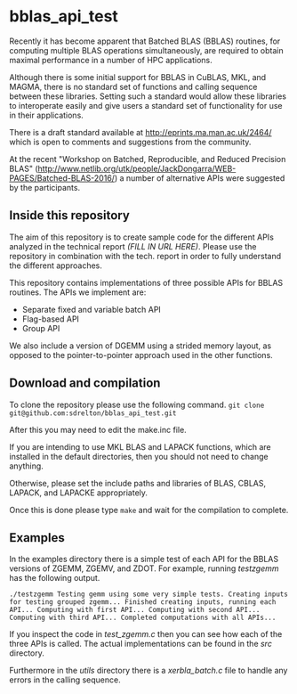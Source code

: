 # bblas_api_test

Recently it has become apparent that Batched BLAS (BBLAS) routines,
for computing multiple BLAS operations simultaneously,
are required to obtain maximal performance in a number of HPC applications.

Although there is some initial support for BBLAS in CuBLAS, MKL, and MAGMA,
there is no standard set of functions and calling sequence between these libraries.
Setting such a standard would allow these libraries to interoperate easily and
give users a standard set of functionality for use in their applications.

There is a draft standard available at http://eprints.ma.man.ac.uk/2464/
which is open to comments and suggestions from the community.

At the recent "Workshop on Batched, Reproducible, and Reduced Precision BLAS"
(http://www.netlib.org/utk/people/JackDongarra/WEB-PAGES/Batched-BLAS-2016/)
a number of alternative APIs were suggested by the participants.

## Inside this repository
The aim of this repository is to create sample code for the different APIs
analyzed in the technical report *(FILL IN URL HERE)*.
Please use the repository in combination with the tech. report in order
to fully understand the different approaches.

This repository contains implementations of three possible APIs for BBLAS routines.
The APIs we implement are:
- Separate fixed and variable batch API
- Flag-based API
- Group API

We also include a version of DGEMM using a strided memory layout, as opposed to the
pointer-to-pointer approach used in the other functions.

## Download and compilation
To clone the repository please use the following command.
`git clone git@github.com:sdrelton/bblas_api_test.git`

After this you may need to edit the make.inc file.

If you are intending to use MKL BLAS and LAPACK functions, which are installed in the default directories,
then you should not need to change anything.

Otherwise, please set the include paths and libraries of BLAS, CBLAS, LAPACK, and LAPACKE appropriately.

Once this is done please type `make` and wait for the compilation to complete.

## Examples
In the examples directory there is a simple test of each API for the BBLAS versions of ZGEMM, ZGEMV, and ZDOT.
For example, running *testzgemm* has the following output.

`./testzgemm
Testing gemm using some very simple tests.
Creating inputs for testing grouped zgemm...
Finished creating inputs, running each API...
Computing with first API...
Computing with second API...
Computing with third API...
Completed computations with all APIs...`

If you inspect the code in *test_zgemm.c* then you can see how each of the three APIs is called.
The actual implementations can be found in the *src* directory.

Furthermore in the *utils* directory there is a *xerbla_batch.c* file to handle any errors in the calling sequence.
